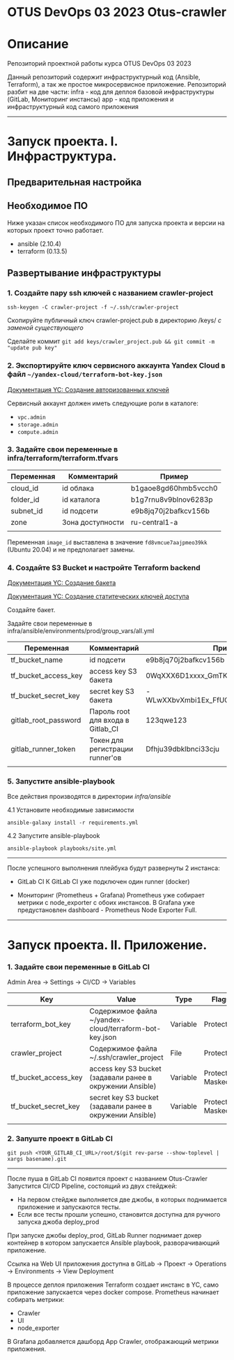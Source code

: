 # OTUS DevOps 03 2023 Otus-crawler

# Описание

Репозиторий проектной работы курса OTUS DevOps 03 2023

Данный репозиторий содержит инфраструктурный код (Ansible, Terraform), а так же простое микросервисное приложение.
Репозиторий разбит на две части:
infra - код для деплоя базовой инфраструктуры (GitLab, Мониторинг инстансы)
app - код приложения и инфраструктурный код самого приложения

----

# Запуск проекта. I. Инфраструктура.

## Предварительная настройка

## Необходимое ПО

Ниже указан список необходимого ПО для запуска проекта и версии на которых проект точно работает.

* ansible (2.10.4)
* terraform (0.13.5)

## Развертывание инфраструктуры

### 1. Создайте пару ssh ключей с названием crawler-project

`ssh-keygen -C crawler-project -f ~/.ssh/crawler-project `

Скопируйте публичный ключ crawler-project.pub в директорию /keys/ *с заменой существующего*

Сделайте коммит `git add keys/crawler_project.pub && git commit -m "update pub key"`

### 2. Экспортируйте ключ сервисного аккаунта Yandex Cloud в файл `~/yandex-cloud/terraform-bot-key.json`

[Документация YC: Создание авторизованных ключей](https://cloud.yandex.ru/docs/iam/operations/authorized-key/create)

Сервисный аккаунт должен иметь следующие роли в каталоге:
* `vpc.admin`
* `storage.admin`
* `compute.admin`

### 3. Задайте свои переменные в infra/terraform/terraform.tfvars

| Переменная      | Комментарий                             | Пример                     |
| --------------- | --------------------------------------- | -------------------------- |
| cloud_id        | id облака                               | b1gaoe8gd60hmb5vcch0       |
| folder_id       | id каталога                             | b1g7rnu8v9blnov6283p       |
| subnet_id       | id подсети                              | e9b8jq70j2bafkcv156b       |
| zone            | Зона доступности                        | ru-central1-a              |
|                 |                                         |                            |

Переменная `image_id` выставлена в значение `fd8vmcue7aajpmeo39kk` (Ubuntu 20.04) и не предполагает замены.
 
### 4. Создайте S3 Bucket и настройте Terraform backend

[Документация YC: Создание бакета](https://cloud.yandex.ru/docs/storage/operations/buckets/create)

[Документация YC: Создание статитеческих ключей доступа](https://cloud.yandex.ru/docs/iam/operations/sa/create-access-key)

Создайте бакет.

Задайте свои переменные в infra/ansible/environments/prod/group_vars/all.yml

| Переменная           | Комментарий                       | Пример                                   |
| -------------------- | --------------------------------- | ---------------------------------------- |
| tf_bucket_name       | id подсети                        | e9b8jq70j2bafkcv156b                     |
| tf_bucket_access_key | access key S3 бакета              | 0WqXXX6D1xxxx_GmTKtG                     |
| tf_bucket_secret_key | secret key S3 бакета              | -WLwXXbvXmbi1Ex_FfUGeXxXxXxc6D64tf7B99it |
| gitlab_root_password | Пароль root для входа в Gitlab_CI | 123qwe123                                |
| gitlab_runner_token  | Токен для регистрации runner'ов   | Dfhju39dbklbnci33cju                     |
|                      |                                   |                                          |

### 5. Запустите ansible-playbook

Все действия производятся в директории *infra/ansible*

4.1 Установите необходимые зависимости

`ansible-galaxy install -r requirements.yml`

4.2 Запустите ansible-playbook

`ansible-playbook playbooks/site.yml`

----

После успешного выполнения плейбука будут развернуты 2 инстанса:

* GitLab CI
К GitLab CI уже подключен один runner (docker)

* Мониторинг (Prometheus + Grafana)
Prometheus уже собирает метрики с node_exporter с обоих инстансов.
В Grafana уже предустановлен dashboard - Prometheus Node Exporter Full.

----

# Запуск проекта. II. Приложение.

### 1. Задайте свои переменные в GitLab CI

Admin Area -> Settings -> CI/CD -> Variables

| Key                  | Value                                                     | Type     | Flags             |
| -------------------- | --------------------------------------------------------- | -------- | ----------------- |
| terraform_bot_key    | Содержимое файла ~/yandex-cloud/terraform-bot-key.json    | Variable | Protect           |
| crawler_project      | Содержимое файла ~/.ssh/crawler_project                   | File     | Protect           |
| tf_bucket_access_key | access key S3 bucket (задавали ранее в окружении Ansible) | Variable | Protected, Masked |
| tf_bucket_secret_key | secret key S3 bucket (задавали ранее в окружении Ansible) | Variable | Protected, Masked |
|                      |                                                           |          |                   |

### 2. Запуште проект в GitLab CI

`git push <YOUR_GITLAB_CI_URL>/root/$(git rev-parse --show-toplevel | xargs basename).git`

----

После пуша в GitLab CI появится проект с названием Otus-Crawler
Запустится CI/CD Pipeline, состоящий из двух стейджей:
* На первом стейдже выполняется две джобы, в которых поднимается приложение и запускаются тесты.
* Если все тесты прошли успешно, становится доступна для ручного запуска джоба deploy_prod

При запуске джобы deploy_prod, GitLab Runner поднимает докер контейнер в котором запускается Ansible playbook, разворачивающий приложение.

Ссылка на Web UI приложения доступна в GitLab -> Проект -> Operations -> Environments -> View Deployment

В процессе деплоя приложения Terraform создает инстанс в YC, само приложение запускается через docker compose.
Prometheus начинает собирать метрики:
* Crawler
* UI
* node_exporter

В Grafana добавляется дашборд App Crawler, отображающий метрики приложения.
